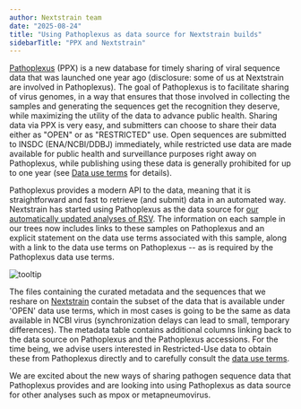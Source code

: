 ```yaml
---
author: Nextstrain team
date: "2025-08-24"
title: "Using Pathoplexus as data source for Nextstrain builds"
sidebarTitle: "PPX and Nextstrain"
---
```


[Pathoplexus](https://pathoplexus.org) (PPX) is a new database for timely sharing of viral sequence data that was launched one year ago (disclosure: some of us at Nextstrain are involved in Pathoplexus).
The goal of Pathoplexus is to facilitate sharing of virus genomes, in a way that ensures that those involved in collecting the samples and generating the sequences get the recognition they deserve, while maximizing the utility of the data to advance public health.
Sharing data via PPX is very easy, and submitters can choose to share their data either as "OPEN" or as "RESTRICTED" use.
Open sequences are submitted to INSDC (ENA/NCBI/DDBJ) immediately, while restricted use data are made available for public health and surveillance purposes right away on Pathoplexus, while publishing using these data is generally prohibited for up to one year (see [Data use terms](https://pathoplexus.org/about/terms-of-use/data-use-terms) for details).

Pathoplexus provides a modern API to the data, meaning that it is straightforward and fast to retrieve (and submit) data in an automated way.
Nextstrain has started using Pathoplexus as the data source for [our automatically updated analyses of RSV](https://nextstrain.org/rsv/a/genome/6y).
The information on each sample in our trees now includes links to these samples on Pathoplexus and an explicit statement on the data use terms associated with this sample, along with a link to the data use terms on Pathoplexus -- as is required by the Pathoplexus data use terms.

![tooltip](/blog/img/ppx_tip_tooltip.png)

The files containing the curated metadata and the sequences that we reshare on [Nextstrain](https://nextstrain.org/rsv/a/genome/6y) contain the subset of the data that is available under 'OPEN' data use terms, which in most cases is going to be the same as data available in NCBI virus (synchronization delays can lead to small, temporary differences).
The metadata table contains additional columns linking back to the data source on Pathoplexus and the Pathoplexus accessions.
For the time being, we advise users interested in Restricted-Use data to obtain these from Pathoplexus directly and to carefully consult the [data use terms](https://pathoplexus.org/about/terms-of-use/data-use-terms).

We are excited about the new ways of sharing pathogen sequence data that Pathoplexus provides and are looking into using Pathoplexus as data source for other analyses such as mpox or metapneumovirus.






